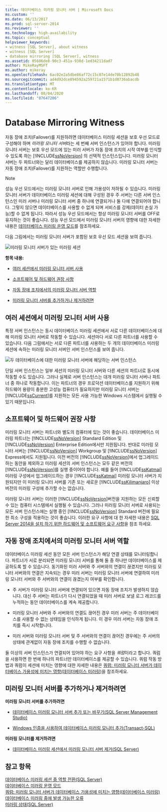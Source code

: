 ```yaml
---
title: 데이터베이스 미러링 모니터 서버 | Microsoft Docs
ms.custom: ''
ms.date: 06/13/2017
ms.prod: sql-server-2014
ms.reviewer: ''
ms.technology: high-availability
ms.topic: conceptual
helpviewer_keywords:
- witness [SQL Server], about witness
- witness [SQL Server]
- database mirroring [SQL Server], witness
ms.assetid: 05606de8-90c3-451a-938d-1ed34211dad7
author: MikeRayMSFT
ms.author: mikeray
ms.openlocfilehash: 6ac02e2a5dbe86af72c15c07e14de70b12892b48
ms.sourcegitcommit: ad4d92dce894592a259721a1571b1d8736abacdb
ms.translationtype: MT
ms.contentlocale: ko-KR
ms.lasthandoff: 08/04/2020
ms.locfileid: "87647206"
---
```

# <a name="database-mirroring-witness"></a>Database Mirroring Witness
  자동 장애 조치(Failover)를 지원하려면 데이터베이스 미러링 세션을 보호 우선 모드로 구성해야 하며 *미러링 모니터 서버*라는 세 번째 서버 인스턴스가 있어야 합니다. 미러링 모니터 서버는 보호 우선 모드에 있는 미러 서버가 자동 장애 조치의 시작 여부를 인식할 수 있도록 하는 [!INCLUDE[ssNoVersion](../../includes/ssnoversion-md.md)] 의 선택적 인스턴스입니다. 미러링 모니터 서버는 두 파트너와는 달리 데이터베이스를 제공하지 않습니다. 미러링 모니터 서버는 자동 장애 조치(Failover)를 지원하는 역할만 수행합니다.  
  
> [!NOTE]  
>  성능 우선 모드에서는 미러링 모니터 서버로 인해 가용성이 저하될 수 있습니다. 미러링 모니터 서버가 데이터베이스 미러링 세션에 대해 구성된 경우 주 서버는 다른 서버 인스턴스인 미러 서버나 미러링 모니터 서버 중 하나에 연결되거나 둘 다에 연결되어야 합니다. 그렇지 않으면 데이터베이스를 사용할 수 없게 되며 서비스를 강제(데이터 손실 가능)할 수 없게 됩니다. 따라서 성능 우선 모드에서는 항상 미러링 모니터 서버를 OFF로 유지하는 것이 좋습니다. 성능 우선 모드에서 미러링 모니터 서버의 영향에 대한 자세한 내용은 [데이터베이스 미러링 운영 모드](database-mirroring-operating-modes.md)를 참조하세요.  
  
 다음 그림에서는 미러링 모니터 서버가 포함된 보호 우선 모드 세션을 보여 줍니다.  
  
 ![미러링 모니터 서버가 있는 미러링 세션](../media/dbm-3-way-session-intro.gif "미러링 모니터 서버가 있는 미러링 세션")  
  
 **항목 내용:**  
  
-   [여러 세션에서 미러링 모니터 서버 사용](#InMultipleSessions)  
  
-   [소프트웨어 및 하드웨어 권장 사항](#SwHwRecommendations)  
  
-   [자동 장애 조치에서의 미러링 모니터 서버 역할](#InAutoFo)  
  
-   [미러링 모니터 서버를 추가하거나 제거하려면](#AddRemoveWitness)  
  
##  <a name="using-a-witness-in-multiple-sessions"></a><a name="InMultipleSessions"></a> 여러 세션에서 미러링 모니터 서버 사용  
 특정 서버 인스턴스는 동시 데이터베이스 미러링 세션에서 서로 다른 데이터베이스에 대해 미러링 모니터 서버로 작동할 수 있습니다. 세션마다 서로 다른 파트너를 사용할 수 있습니다. 다음 그림에서는 서로 다른 파트너를 사용하는 두 개의 데이터베이스 미러링 세션에 속하는 미러링 모니터 서버인 서버 인스턴스를 보여 줍니다.  
  
 ![두 데이터베이스에 대한 미러링 모니터 서버에 해당하는 서버 인스턴스](../media/dbm-witness-in-2-sessions.gif "두 데이터베이스에 대한 미러링 모니터 서버에 해당하는 서버 인스턴스")  
  
 단일 서버 인스턴스는 일부 세션의 미러링 모니터 서버와 다른 세션의 파트너로 동시에 작동할 수도 있습니다. 그러나 실제로 서버 인스턴스는 대개 미러링 모니터 서버나 파트너 중 하나로 작동합니다. 이는 파트너의 경우 프로덕션 데이터베이스를 지원하기 위해 하드웨어 용량이 충분한 고성능 컴퓨터가 필요하지만 미러링 모니터 서버는 [!INCLUDE[ssCurrent](../../includes/sscurrent-md.md)]를 지원하는 모든 사용 가능한 Windows 시스템에서 실행될 수 있기 때문입니다.  
  
##  <a name="software-and-hardware-recommendations"></a><a name="SwHwRecommendations"></a> 소프트웨어 및 하드웨어 권장 사항  
 미러링 모니터 서버는 파트너와 별도의 컴퓨터에 있는 것이 좋습니다. 데이터베이스 미러링 파트너는 [!INCLUDE[ssNoVersion](../../includes/ssnoversion-md.md)] Standard Edition 및 [!INCLUDE[ssNoVersion](../../includes/ssnoversion-md.md)] Enterprise Edition에서만 지원됩니다. 반대로 미러링 모니터 서버는 [!INCLUDE[ssNoVersion](../../includes/ssnoversion-md.md)] Workgroup 및 [!INCLUDE[ssNoVersion](../../includes/ssnoversion-md.md)] Express에서도 지원됩니다. 이전 버전의 [!INCLUDE[ssNoVersion](../../includes/ssnoversion-md.md)]에서 업그레이드하는 동안을 제외하고 미러링 세션의 서버 인스턴스는 모두 같은 버전의 [!INCLUDE[ssNoVersion](../../includes/ssnoversion-md.md)]를 실행 중이어야 합니다. 예를 들어 [!INCLUDE[ssKatmai](../../includes/sskatmai-md.md)] 미러링 구성에서 업그레이드하는 경우 [!INCLUDE[ssKatmai](../../includes/sskatmai-md.md)] 미러링 모니터 서버가 지원되지만 이 미러링 모니터 서버를 기존 또는 새로운 [!INCLUDE[ssKilimanjaro](../../includes/sskilimanjaro-md.md)] 이상 버전의 미러링 구성에 추가할 수는 없습니다.  
  
 미러링 모니터 서버는 이러한 [!INCLUDE[ssNoVersion](../../includes/ssnoversion-md.md)]버전을 지원하는 모든 신뢰할 수 있는 컴퓨터 시스템에서 실행될 수 있습니다. 그러나 미러링 모니터 서버로 사용되는 모든 서버 인스턴스에는 실행 중인 [!INCLUDE[ssNoVersion](../../includes/ssnoversion-md.md)] Standard 버전에 필요한 최소 구성을 적용하는 것이 좋습니다. 이러한 요구 사항에 대 한 자세한 내용은 [SQL Server 2014을 설치 하기 위한 하드웨어 및 소프트웨어 요구 사항](../../sql-server/install/hardware-and-software-requirements-for-installing-sql-server.md)을 참조 하세요.  
  
##  <a name="role-of-the-witness-in-automatic-failover"></a><a name="InAutoFo"></a> 자동 장애 조치에서의 미러링 모니터 서버 역할  
 데이터베이스 미러링 세션 동안 모든 서버 인스턴스가 해당 연결 상태를 모니터링합니다. 파트너가 서로 분리되면 미러링 모니터 서버를 통해 둘 중 하나만 데이터베이스를 제공하도록 할 수 있습니다. 동기화된 미러 서버와 주 서버와의 연결이 끊겼지만 미러링 모니터 서버와의 연결은 지속되는 경우 미러 서버는 미러링 모니터 서버에 연결하여 미러링 모니터 서버와 주 서버와의 연결이 끊겼는지 여부를 확인합니다.  
  
-   주 서버가 미러링 모니터 서버에 연결되어 있으면 자동 장애 조치가 발생하지 않습니다. 대신 주 서버는 파트너가 다시 연결되었을 때 미러 서버로 보낼 로그 레코드를 누적하는 동안 데이터베이스를 계속 제공합니다.  
  
-   미러링 모니터 서버와 주 서버와의 연결도 끊어진 경우 미러 서버는 주 데이터베이스를 사용할 수 없는 상태임을 인식하게 됩니다. 이 경우 미러 서버는 자동 장애 조치를 즉시 시작합니다.  
  
-   미러 서버와 미러링 모니터 서버 및 주 서버와의 연결이 끊어진 경우에는 주 서버의 상태에 관계없이 자동 장애 조치를 수행할 수 없습니다.  
  
 둘 이상의 서버 인스턴스가 연결되어 있어야 하는 요구 사항을 *쿼럼*이라고 합니다. 쿼럼을 사용하면 한 번에 하나의 파트너만 데이터베이스를 제공할 수 있습니다. 쿼럼 작동 방법과 쿼럼이 세션에 미치는 영향에 대한 자세한 내용은 [쿼럼: 미러링 모니터 서버가 데이터베이스 가용성에 미치는 영향&#40;데이터베이스 미러링&#41;](quorum-how-a-witness-affects-database-availability-database-mirroring.md)을 참조하세요.  
  
##  <a name="to-add-or-remove-a-witness"></a><a name="AddRemoveWitness"></a> 미러링 모니터 서버를 추가하거나 제거하려면  
 **미러링 모니터 서버를 추가하려면**  
  
-   [데이터베이스 미러링 모니터 서버 추가 또는 바꾸기&#40;SQL Server Management Studio&#41;](../database-mirroring/add-or-replace-a-database-mirroring-witness-sql-server-management-studio.md)  
  
-   [Windows 인증을 사용하여 데이터베이스 미러링 모니터 추가&#40;Transact-SQL&#41;](add-a-database-mirroring-witness-using-windows-authentication-transact-sql.md)  
  
 **미러링 모니터를 제거하려면**  
  
-   [데이터베이스 미러링 세션에서 미러링 모니터 서버 제거&#40;SQL Server&#41;](remove-the-witness-from-a-database-mirroring-session-sql-server.md)  
  
## <a name="see-also"></a>참고 항목  
 [데이터베이스 미러링 세션 중 역할 전환&#40;SQL Server&#41;](role-switching-during-a-database-mirroring-session-sql-server.md)   
 [데이터베이스 미러링 운영 모드](database-mirroring-operating-modes.md)   
 [쿼럼: 미러링 모니터 서버가 데이터베이스 가용성에 미치는 영향&#40;데이터베이스 미러링&#41;](quorum-how-a-witness-affects-database-availability-database-mirroring.md)   
 [데이터베이스 미러링 중에 발생 가능한 오류](possible-failures-during-database-mirroring.md)   
 [미러링 상태&#40;SQL Server&#41;](mirroring-states-sql-server.md)  
  
  
